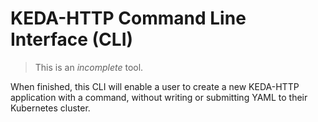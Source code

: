 # KEDA-HTTP Command Line Interface (CLI)

>This is an _incomplete_ tool.

When finished, this CLI will enable a user to create a new KEDA-HTTP application with a command, without writing or submitting YAML to their Kubernetes cluster.
